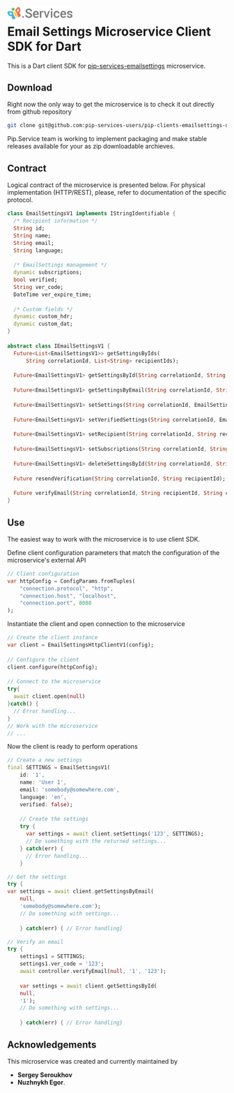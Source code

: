 # <img src="https://github.com/pip-services/pip-services/raw/master/design/Logo.png" alt="Pip.Services Logo" style="max-width:30%"> <br> Email Settings Microservice Client SDK for Dart

This is a Dart client SDK for [pip-services-emailsettings](https://github.com/pip-services-users/pip-services-emailsettings-dart) microservice.

## Download

Right now the only way to get the microservice is to check it out directly from github repository
```bash
git clone git@github.com:pip-services-users/pip-clients-emailsettings-dart.git
```

Pip.Service team is working to implement packaging and make stable releases available for your 
as zip downloadable archieves.

## Contract

Logical contract of the microservice is presented below. For physical implementation (HTTP/REST),
please, refer to documentation of the specific protocol.

```dart
class EmailSettingsV1 implements IStringIdentifiable {
  /* Recipient information */
  String id;
  String name;
  String email;
  String language;

  /* EmailSettings management */
  dynamic subscriptions;
  bool verified;
  String ver_code;
  DateTime ver_expire_time;

  /* Custom fields */
  dynamic custom_hdr;
  dynamic custom_dat;
}

abstract class IEmailSettingsV1 {
  Future<List<EmailSettingsV1>> getSettingsByIds(
      String correlationId, List<String> recipientIds);

  Future<EmailSettingsV1> getSettingsById(String correlationId, String recipientId);

  Future<EmailSettingsV1> getSettingsByEmail(String correlationId, String email);

  Future<EmailSettingsV1> setSettings(String correlationId, EmailSettingsV1 settings);

  Future<EmailSettingsV1> setVerifiedSettings(String correlationId, EmailSettingsV1 settings);  

  Future<EmailSettingsV1> setRecipient(String correlationId, String recipientId, String name, String email, String language);

  Future<EmailSettingsV1> setSubscriptions(String correlationId, String recipientId, dynamic subscriptions);

  Future<EmailSettingsV1> deleteSettingsById(String correlationId, String recipientId);

  Future resendVerification(String correlationId, String recipientId);

  Future verifyEmail(String correlationId, String recipientId, String code);
}
```

## Use

The easiest way to work with the microservice is to use client SDK. 

Define client configuration parameters that match the configuration of the microservice's external API
```dart
// Client configuration
var httpConfig = ConfigParams.fromTuples(
	"connection.protocol", "http",
	"connection.host", "localhost",
	"connection.port", 8080
);
```

Instantiate the client and open connection to the microservice
```dart
// Create the client instance
var client = EmailSettingsHttpClientV1(config);

// Configure the client
client.configure(httpConfig);

// Connect to the microservice
try{
  await client.open(null)
}catch() {
  // Error handling...
}       
// Work with the microservice
// ...
```

Now the client is ready to perform operations
```dart
// Create a new settings
final SETTINGS = EmailSettingsV1(
    id: '1',
    name: 'User 1',
    email: 'somebody@somewhere.com',
    language: 'en',
    verified: false);

    // Create the settings
    try {
      var settings = await client.setSettings('123', SETTINGS);
      // Do something with the returned settings...
    } catch(err) {
      // Error handling...     
    }
```

```dart
// Get the settings
try {
var settings = await client.getSettingsByEmail(
    null,
    'somebody@somewhere.com');
    // Do something with settings...

    } catch(err) { // Error handling}
```

```dart
// Verify an email
try {
    settings1 = SETTINGS;
    settings1.ver_code = '123';  
    await controller.verifyEmail(null, '1', '123');

    var settings = await client.getSettingsById(
    null,
    '1');
    // Do something with settings...

    } catch(err) { // Error handling}
``` 

## Acknowledgements

This microservice was created and currently maintained by
- **Sergey Seroukhov**
- **Nuzhnykh Egor**.
